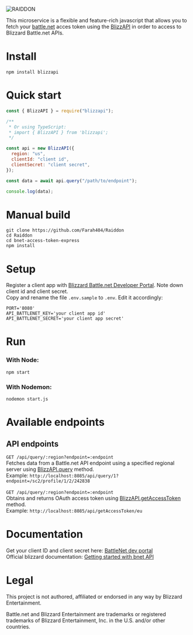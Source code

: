 ![RAIDDON](https://user-images.githubusercontent.com/96427557/200582770-00732e9c-733b-4706-acaf-f7a082bb4e78.png)

This microservice is a flexible and feature-rich javascript that allows you to fetch your [battle.net](https://us.shop.battle.net/en-us) acces token using the [BlizzAPI](https://github.com/blizzapi/blizzapi#blizzapi) in order to access to Blizzard Battle.net APIs.

# Install

`npm install blizzapi`

# Quick start
```javascript
const { BlizzAPI } = require("blizzapi");

/**
 * Or using TypeScript:
 * import { BlizzAPI } from 'blizzapi';
 */

const api = new BlizzAPI({
  region: "us",
  clientId: "client id",
  clientSecret: "client secret",
});

const data = await api.query("/path/to/endpoint");

console.log(data);
```
# Manual build
```
git clone https://github.com/Farah404/Raiddon
cd Raiddon
cd bnet-access-token-express
npm install
```

# Setup
Register a client app with [Blizzard Battle.net Developer Portal](https://develop.battle.net/). Note down client id and client secret. <br />
Copy and rename the file `.env.sample` to `.env`. Edit it accordingly: <br />
```
PORT='8080'
API_BATTLENET_KEY='your client app id'
API_BATTLENET_SECRET='your client app secret'
```

# Run
### With Node:
```npm start```
### With Nodemon:
```nodemon start.js```

# Available endpoints
## API endpoints
 ```GET /api/query/:region?endpoint=:endpoint```
<br />
Fetches data from a Battle.net API endpoint using a specified regional server using [BlizzAPI.query](https://blizzapi.lukem.net/docs/usage/query.html) method.
<br />
Example: ```http://localhost:8085/api/query/1?endpoint=/sc2/profile/1/2/242838```
<br /><br />
 ```GET /api/query/:region?endpoint=:endpoint```
<br />
Obtains and returns OAuth access token using [BlizzAPI.getAccessToken](https://blizzapi.lukem.net/docs/usage/getting-access-token.html) method.
<br />
Example: ```http://localhost:8085/api/getAccessToken/eu```

# Documentation

Get your client ID and client secret here: [BattleNet dev portal](https://develop.battle.net/)<br />
Official blizzard documentation: [Getting started with bnet API](https://develop.battle.net/documentation/guides/getting-started)

# Legal
This project is not authored, affiliated or endorsed in any way by Blizzard Entertainment.

Battle.net and Blizzard Entertainment are trademarks or registered trademarks of Blizzard Entertainment, Inc. in the U.S. and/or other countries.



